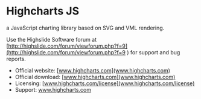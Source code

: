 # Highcharts JS 
  a JavaScript charting library based on SVG and VML rendering.

Use the Highslide Software forum at [http://highslide.com/forum/viewforum.php?f=9](http://highslide.com/forum/viewforum.php?f=9 ) for support and bug reports.

- Official website:  [www.highcharts.com](www.highcharts.com)
- Official download: [www.highcharts.com](www.highcharts.com)
- Licensing:         [www.highcharts.com/license](www.highcharts.com/license)
- Support:           www.highcharts.com
